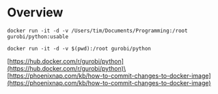 # Overview

```
docker run -it -d -v /Users/tim/Documents/Programming:/root gurobi/python:usable
```
```
docker run -it -d -v $(pwd):/root gurobi/python
```
[https://hub.docker.com/r/gurobi/python](https://hub.docker.com/r/gurobi/python)\
[https://phoenixnap.com/kb/how-to-commit-changes-to-docker-image](https://phoenixnap.com/kb/how-to-commit-changes-to-docker-image)
